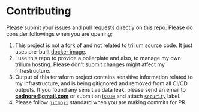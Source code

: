 # Contributing

Please submit your issues and pull requests directly on [this repo](https://github.com/cednore/trilium). Please do
consider followings when you are opening;

1. This project is not a fork of and not related to [trilium](https://github.com/zadam/trilium) source code. It just
   uses pre-built [docker image](https://hub.docker.com/r/zadam/trilium).
2. I use this repo to provide a boilerplate and also, to manage my own trilium hosting. Please don't submit changes
   might affect my infrastructure.
3. Output of this terraform project contains sensitive information related to my infrastructure, and is being gitignored
   and removed from all CI/CD outputs. If you found any sensitive data leak, please send an email to
   **cednore@gmail.com** or submit an [issue](https://github.com/cednore/trilium/issues) and attach
   [`security`](https://github.com/cednore/trilium/labels) label.
4. Please follow [`gitmoji`](https://gitmoji.dev/) standard when you are making commits for PR.
